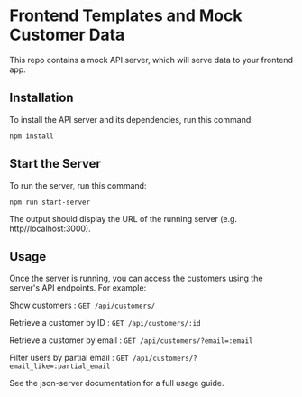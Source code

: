# Frontend Templates and Mock Customer Data
 
This repo contains a mock API server, which will serve data to your frontend app.

## Installation

To install the API server and its dependencies, run this command:

```npm install```

## Start the Server

To run the server, run this command: 

```npm run start-server```

The output should display the URL of the running server (e.g. http//localhost:3000).

## Usage

Once the server is running, you can access the customers using the server's API endpoints. For example:

Show customers : `GET /api/customers/`

Retrieve a customer by ID : `GET /api/customers/:id`

Retrieve a customer by email : `GET /api/customers/?email=:email`

Filter users by partial email : `GET /api/customers/?email_like=:partial_email`

See the json-server documentation for a full usage guide. 
